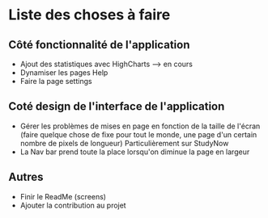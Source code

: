 # Liste des choses à faire

## Côté fonctionnalité de l'application

- Ajout des statistiques avec HighCharts --> en cours
- Dynamiser les pages Help 
- Faire la page settings

## Coté design de l'interface de l'application

- Gérer les problèmes de mises en page en fonction de la taille de l'écran
  (faire quelque chose de fixe pour tout le monde, une page d'un certain nombre de pixels de longueur)
Particulièrement sur StudyNow 
- La Nav bar prend toute la place lorsqu'on diminue la page en largeur

## Autres

- Finir le ReadMe (screens)
- Ajouter la contribution au projet




